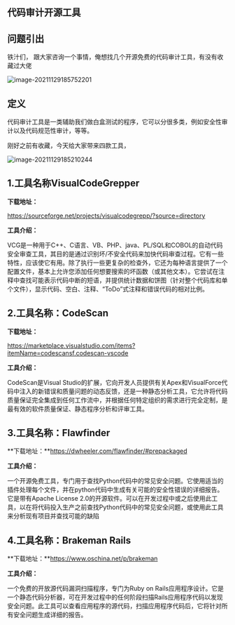 ## 代码审计开源工具

## 问题引出

铁汁们，
跟大家咨询一个事情，俺想找几个开源免费的代码审计工具，有没有收藏过大佬

![image-20211129185752201](https://luckly007.oss-cn-beijing.aliyuncs.com/image/image-20211129185752201.png)

## 定义

代码审计工具是一类辅助我们做白盒测试的程序，它可以分很多类，例如安全性审计以及代码规范性审计，等等。

刚好之前有收藏，今天给大家带来四款工具，

![image-20211129185210244](https://luckly007.oss-cn-beijing.aliyuncs.com/image/image-20211129185210244.png)

## 1.工具名称VisualCodeGrepper

**下载地址：**

https://sourceforge.net/projects/visualcodegrepp/?source=directory

**工具介绍：**

VCG是一种用于C++、C语言、VB、PHP、java、PL/SQL和COBOL的自动代码安全审查工具，其目的是通过识别坏/不安全代码来加快代码审查过程。它有一些特性，应该使它有用。除了执行一些更复杂的检查外，它还为每种语言提供了一个配置文件，基本上允许您添加任何想要搜索的坏函数（或其他文本）。它尝试在注释中查找可能表示代码中断的短语，并提供统计数据和饼图（针对整个代码库和单个文件），显示代码、空白、注释、“ToDo”式注释和错误代码的相对比例。

 

## 2.工具名称：CodeScan

**下载地址：** 

https://marketplace.visualstudio.com/items?itemName=codescansf.codescan-vscode

**工具介绍：**

CodeScan是Visual Studio的扩展，它向开发人员提供有关Apex和VisualForce代码中注入的新错误和质量问题的动态反馈，还是一种静态分析工具，它允许将代码质量保证完全集成到任何工作流中，并根据任何特定组织的需求进行完全定制，是最有效的软件质量保证、静态程序分析和评审工具。

 

## 3.工具名称：Flawfinder

**下载地址：**https://dwheeler.com/flawfinder/#prepackaged

**工具介绍：**

一个开源免费工具，专门用于查找Python代码中的常见安全问题。它使用适当的插件处理每个文件，并在python代码中生成有关可能的安全性错误的详细报告。它是带有Apache License 2.0的开源软件。可以在开发过程中或之后使用此工具，以在将代码投入生产之前查找Python代码中的常见安全问题，或使用此工具来分析现有项目并查找可能的缺陷

## 4.工具名称：Brakeman Rails

**下载地址：**https://www.oschina.net/p/brakeman

**工具介绍：**

一个免费的开放源代码漏洞扫描程序，专门为Ruby on Rails应用程序设计。它是一个静态代码分析器，可在开发过程中的任何阶段扫描Rails应用程序代码以发现安全问题。此工具可以查看应用程序的源代码，扫描应用程序代码后，它将针对所有安全问题生成详细的报告。